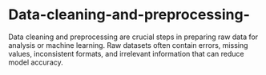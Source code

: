 # Data-cleaning-and-preprocessing-
Data cleaning and preprocessing are crucial steps in preparing raw data for analysis or machine learning. Raw datasets often contain errors, missing values, inconsistent formats, and irrelevant information that can reduce model accuracy.   

